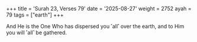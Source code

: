 +++
title = 'Surah 23, Verses 79'
date = '2025-08-27'
weight = 2752
ayah = 79
tags = ["earth"]
+++

And He is the One Who has dispersed you ˹all˺ over the earth, and to Him you will ˹all˺ be gathered.